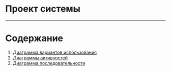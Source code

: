 # Проект системы
---

# Содержание
1. [Диаграмма вариантов использования](UseCase/Readme.md)
2. [Диаграммы активностей](Activity/README.md)
3. [Диаграмма последовательности](Sequence/README.md)